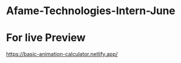 ﻿# Afame-Technologies-Intern-June
# For live Preview
https://basic-animation-calculator.netlify.app/
